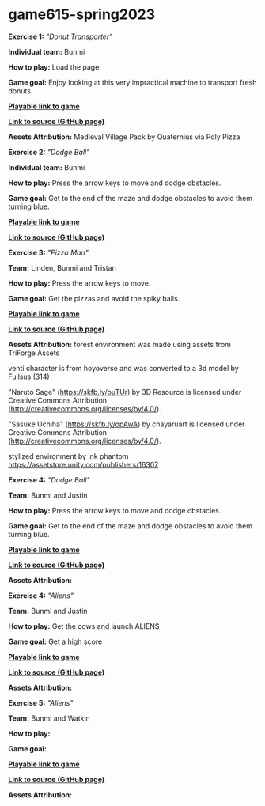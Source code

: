 # game615-spring2023
 
**Exercise 1:** _"Donut Transporter"_

**Individual team:** Bunmi

**How to play:** 
Load the page. 

**Game goal:** 
Enjoy looking at this very impractical machine to transport fresh donuts.

[**Playable link to game**](https://tighnarifox.github.io/game615-spring2023-01/exercise01/play/) 

[**Link to source (GitHub page)**](https://github.com/tighnarifox/game615-spring2023-01) 

**Assets Attribution:**
Medieval Village Pack by Quaternius via Poly Pizza


**Exercise 2:** _"Dodge Ball"_

**Individual team:** Bunmi

**How to play:** 
Press the arrow keys to move and dodge obstacles.  

**Game goal:** 
Get to the end of the maze and dodge obstacles to avoid them turning blue.

[**Playable link to game**](https://tighnarifox.github.io/game615-spring2023-02/exercisee02/play/) 

[**Link to source (GitHub page)**](https://github.com/tighnarifox/game615-spring2023-02) 

**Exercise 3:** _"Pizza Man"_

**Team:** Linden, Bunmi and Tristan

**How to play:** 
Press the arrow keys to move.  

**Game goal:** 
Get the pizzas and avoid the spiky balls.

[**Playable link to game**](https://tighnarifox.github.io/game615-spring2023-03/play/) 

[**Link to source (GitHub page)**](https://github.com/tighnarifox/game615-spring2023-03) 

**Assets Attribution:**
forest environment was made using assets from TriForge Assets

venti character is from hoyoverse and was converted to a 3d model by Fullsus (314)

"Naruto Sage" (https://skfb.ly/ouTUr) by 3D Resource is licensed under Creative Commons Attribution (http://creativecommons.org/licenses/by/4.0/). 

"Sasuke Uchiha" (https://skfb.ly/opAwA) by chayaruart is licensed under Creative Commons Attribution (http://creativecommons.org/licenses/by/4.0/). 

stylized environment by ink phantom https://assetstore.unity.com/publishers/16307

**Exercise 4:** _"Dodge Ball"_

**Team:** Bunmi and Justin

**How to play:** 
Press the arrow keys to move and dodge obstacles.  

**Game goal:** 
Get to the end of the maze and dodge obstacles to avoid them turning blue.

[**Playable link to game**](https://tighnarifox.github.io/game615-spring2023-02/exercisee02/play/) 

[**Link to source (GitHub page)**](https://github.com/tighnarifox/game615-spring2023-02) 

**Assets Attribution:**

**Exercise 4:** _"Aliens"_

**Team:** Bunmi and Justin

**How to play:** 
Get the cows and launch ALIENS

**Game goal:** 
Get a high score

[**Playable link to game**](https://tighnarifox.github.io/game615-spring2023-02/exercisee02/play/) 

[**Link to source (GitHub page)**](https://github.com/tighnarifox/game615-spring2023-02) 

**Assets Attribution:**

**Exercise 5:** _"Aliens"_

**Team:** Bunmi and Watkin

**How to play:** 


**Game goal:** 


[**Playable link to game**](https://watkinhj.github.io/game615-spring2023/exercises/exercise05/play/) 

[**Link to source (GitHub page)**](https://github.com/Watkinhj/game615-spring2023-05) 

**Assets Attribution:**




